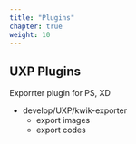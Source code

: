 ```yaml
---
title: "Plugins"
chapter: true
weight: 10
---
```


## UXP Plugins

Exporrter plugin for PS, XD

- develop/UXP/kwik-exporter
  - export images
  - export codes
